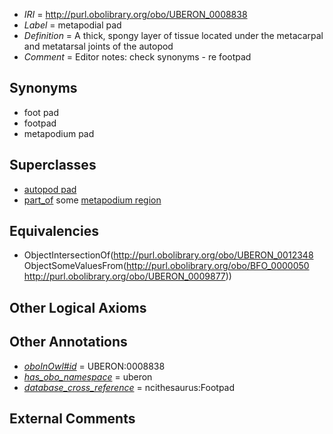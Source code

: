  * *IRI* = http://purl.obolibrary.org/obo/UBERON_0008838
 * *Label* = metapodial pad
 * *Definition* = A thick, spongy layer of tissue located under the metacarpal and metatarsal joints of the autopod
 * *Comment* = Editor notes: check synonyms - re footpad

## Synonyms

 * foot pad
 * footpad
 * metapodium pad

## Superclasses

 * [autopod pad](../../UBERON/48/UBERON_0012348.md)
 * [part_of](../../BFO/50/BFO_0000050.md) some [metapodium region](../../UBERON/77/UBERON_0009877.md)

## Equivalencies

 * ObjectIntersectionOf(<http://purl.obolibrary.org/obo/UBERON_0012348> ObjectSomeValuesFrom(<http://purl.obolibrary.org/obo/BFO_0000050> <http://purl.obolibrary.org/obo/UBERON_0009877>))

## Other Logical Axioms


## Other Annotations

 * *[oboInOwl#id](../../id/oboInOwl#id.md)* = UBERON:0008838
 * *[has_obo_namespace](../../ce/oboInOwl#hasOBONamespace.md)* = uberon
 * *[database_cross_reference](../../ef/oboInOwl#hasDbXref.md)* = ncithesaurus:Footpad

## External Comments

